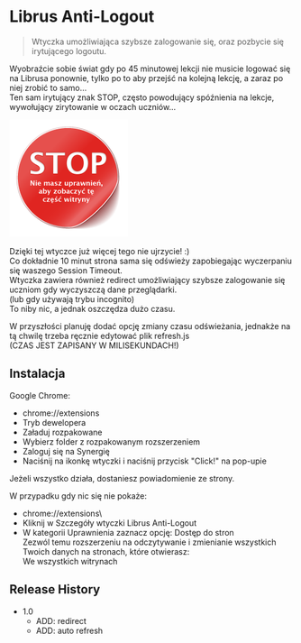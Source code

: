 # Librus Anti-Logout
> Wtyczka umożliwiająca szybsze zalogowanie się, oraz pozbycie się irytującego logoutu.

Wyobraźcie sobie świat gdy po 45 minutowej lekcji nie musicie logować się na Librusa ponownie, tylko po to aby przejść na kolejną lekcję, a zaraz po niej zrobić to samo... \
Ten sam irytujący znak STOP, często powodujący spóźnienia na lekcje, wywołujący zirytowanie w oczach uczniów... 

![](stop.png)

Dzięki tej wtyczce już więcej tego nie ujrzycie! :) \
Co dokładnie 10 minut strona sama się odświeży zapobiegając wyczerpaniu się waszego Session Timeout. \
Wtyczka zawiera również redirect umożliwiający szybsze zalogowanie się uczniom gdy wyczyszczą dane przeglądarki. \
(lub gdy używają trybu incognito) \
To niby nic, a jednak oszczędza dużo czasu. 

W przyszłości planuję dodać opcję zmiany czasu odświeżania, jednakże na tą chwilę trzeba ręcznie edytować plik refresh.js \
(CZAS JEST ZAPISANY W MILISEKUNDACH!) 

## Instalacja

Google Chrome:

* chrome://extensions
* Tryb dewelopera
* Załaduj rozpakowane
* Wybierz folder z rozpakowanym rozszerzeniem
* Zaloguj się na Synergię
* Naciśnij na ikonkę wtyczki i naciśnij przycisk "Click!" na pop-upie

Jeżeli wszystko działa, dostaniesz powiadomienie ze strony.

W przypadku gdy nic się nie pokaże:
* chrome://extensions\
* Kliknij w Szczegóły wtyczki Librus Anti-Logout
* W kategorii Uprawnienia zaznacz opcję:
  Dostęp do stron\
  Zezwól temu rozszerzeniu na odczytywanie i zmienianie wszystkich Twoich danych na stronach, które otwierasz:\
  We wszystkich witrynach

## Release History

* 1.0
    * ADD: redirect
	* ADD: auto refresh
